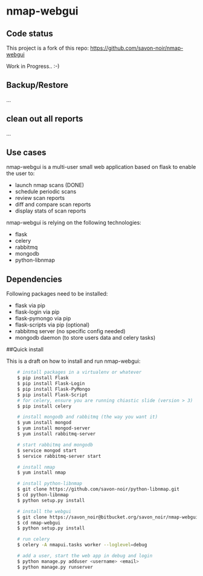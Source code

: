 # nmap-webgui

## Code status

This project is a fork of this repo: https://github.com/savon-noir/nmap-webgui

Work in Progress.. :-)

## Backup/Restore

...

## clean out all reports

...

## Use cases
nmap-webgui is a multi-user small web application based on flask to enable the user to:

- launch nmap scans (DONE)
- schedule periodic scans
- review scan reports
- diff and compare scan reports
- display stats of scan reports

nmap-webgui is relying on the following technologies:

- flask
- celery
- rabbitmq
- mongodb
- python-libnmap

## Dependencies

Following packages need to be installed:

- flask via pip
- flask-login via pip
- flask-pymongo via pip
- flask-scripts via pip (optional)
- rabbitmq server (no specific config needed)
- mongodb daemon (to store users data and celery tasks)

##Quick install

This is a draft on how to install and run nmap-webgui:

```bash
    # install packages in a virtualenv or whatever
    $ pip install Flask
    $ pip install Flask-Login
    $ pip install Flask-PyMongo
    $ pip install Flask-Script
    # for celery, ensure you are running chiastic slide (version > 3)
    $ pip install celery

    # install mongodb and rabbitmq (the way you want it)
    $ yum install mongod
    $ yum install mongod-server
    $ yum install rabbitmq-server

    # start rabbitmq and mongodb
    $ service mongod start
    $ service rabbitmq-server start

    # install nmap
    $ yum install nmap

    # install python-libnmap
    $ git clone https://github.com/savon-noir/python-libnmap.git
    $ cd python-libnmap
    $ python setup.py install

    # install the webgui
    $ git clone https://savon_noir@bitbucket.org/savon_noir/nmap-webgui.git
    $ cd nmap-webgui
    $ python setup.py install

    # run celery
    $ celery -A nmapui.tasks worker --loglevel=debug

    # add a user, start the web app in debug and login
    $ python manage.py adduser <username> <email>
    $ python manage.py runserver
```
